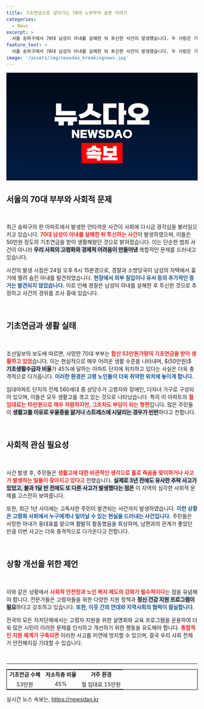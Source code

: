 ```yaml
---
title: 기초연금으로 살아가는 70대 노부부의 슬픈 이야기
categories:
  - News
excerpt: >
  서울 송파구에서 70대 남성이 아내를 살해한 뒤 투신한 사건이 발생했습니다. 두 사람은 기초연금을 받아 생계를 이어오던 중, 생활고로 인한 비극이 아닌가 우려됩니다. 아파트 주민들은 이러한 고독사 및 사고가 잦아들지 않는 현실을 안타까워하고 있습니다.
feature_text: >
  서울 송파구에서 70대 남성이 아내를 살해한 뒤 투신한 사건이 발생했습니다. 두 사람은 기초연금을 받아 생계를 이어오던 중, 생활고로 인한 비극이 아닌가 우려됩니다. 아파트 주민들은 이러한 고독사 및 사고가 잦아들지 않는 현실을 안타까워하고 있습니다.
image: '/assets/img/newsdao_breakingnews.jpg'
---
```


<p><img src="/assets/img/newsdao_breakingnews.jpg" alt="koreaapp 속보" /></p>

<h2 data-ke-size="size26">서울의 70대 부부와 사회적 문제</h2>

<p data-ke-size="size16">&nbsp;</p>

<p data-ke-size="size16">최근 송파구의 한 아파트에서 발생한 안타까운 사건이 사회에 다시금 경각심을 불러일으키고 있습니다. <b><span style="color: #ee2323;">70대 남성이 아내를 살해한 뒤 투신하는 사건</span></b>이 발생하였으며, 이들은 50만원 정도의 기초연금을 받아 생활해왔던 것으로 밝혀졌습니다. 이는 단순한 범죄 사건이 아니라 <b><span style="background-color: #21538527;">우리 사회의 고령화와 경제적 어려움이 만들어낸</span></b> 복합적인 문제를 드러내고 있습니다. </p>

<p data-ke-size="size16">사건의 발생 시점은 24일 오후 6시 15분경으로, 경찰과 소방당국이 남성의 자택에서 흉기에 찔려 숨진 아내를 발견하였습니다. <b><span style="color: #1a5490;">현장에서 외부 침입이나 유서 등의 추가적인 증거는 발견되지 않았습니다.</span></b> 이로 인해 경찰은 남성이 아내를 살해한 후 투신한 것으로 추정하고 사건의 경위를 조사 중에 있습니다. </p>

<p data-ke-size="size16">&nbsp;</p>

<h2 data-ke-size="size26">기초연금과 생활 실태</h2>

<p data-ke-size="size16">&nbsp;</p>

<p data-ke-size="size16">조선일보의 보도에 따르면, 사망한 70대 부부는 <b><span style="color: #ee2323;">합산 53만원가량의 기초연금을 받아 생활하고 있었</span></b>습니다. 이는 현실적으로 매우 어려운 생활 수준을 나타내며, $(50만원)$ <b><span style="background-color: #21538527;">기초생활수급자 비율</span></b>가 45%에 달하는 아파트 단지에 위치하고 있다는 사실은 더욱 충격적으로 다가옵니다. <b><span style="color: #1a5490;">이러한 환경은 고령 노인들이 더욱 취약한 위치에 놓이게 합니다.</span></b> </p>

<p data-ke-size="size16">임대아파트 단지의 전체 560세대 중 상당수가 고령자와 장애인, 다자녀 가구로 구성되어 있으며, 이들은 모두 생활고를 겪고 있는 것으로 나타났습니다. 특히 이 아파트의 <b><span style="color: #ee2323;">월 임대료는 15만원으로 매우 저렴하지만, 그조차도 부담이 되는 형편</span></b>입니다. 많은 주민들이 <b><span style="background-color: #21538527;">생활고를 이유로 우울증을 앓거나 스트레스에 시달리는 경우가 빈번</span></b>하다고 전합니다. </p>

<p data-ke-size="size16">&nbsp;</p>

<h2 data-ke-size="size26">사회적 관심 필요성</h2>

<p data-ke-size="size16">&nbsp;</p>

<p data-ke-size="size16">사건 발생 후, 주민들은 <b><span style="color: #ee2323;">생활고에 대한 비관적인 생각으로 홀로 죽음을 맞이하거나 사고가 발생하는 일들이 잦아지고 있다고</span></b> 전했습니다. <b><span style="background-color: #21538527;">실제로 3년 전에도 유사한 추락 사고가 있었고, 불과 1달 반 전에도 또 다른 사고가 발생했다는 점은</span></b> 이 지역의 심각한 사회적 문제를 고스란히 보여줍니다. </p>

<p data-ke-size="size16">또한, 최근 1년 사이에는 고독사한 주민이 발견되는 사건까지 발생하였습니다. <b><span style="color: #1a5490;">이런 상황은 고령화 사회에서 누구에게나 일어날 수 있는 현실을 드러내는 사건입니다.</span></b> 주민들은 사망한 아내가 동대표를 맡으며 활발히 활동했음을 회상하며, 남편과의 관계가 좋았던 만큼 이번 사고는 더욱 충격적으로 다가온다고 전합니다. </p>

<p data-ke-size="size16">&nbsp;</p>

<h2 data-ke-size="size26">상황 개선을 위한 제언</h2>

<p data-ke-size="size16">&nbsp;</p>

<p data-ke-size="size16">이와 같은 상황에서 <b><span style="color: #ee2323;">사회적 안전망과 노인 복지 제도의 강화가 필수적이다</span></b>는 점을 유념해야 합니다. 전문가들은 고령자들을 위한 다양한 지원 정책과 <b><span style="background-color: #21538527;">정신 건강 지원 프로그램이 필요</span></b>하다고 강조하고 있습니다. <b><span style="color: #1a5490;">또한, 이웃 간의 연대와 지역사회의 협력이 절실합니다.</span></b> </p>

<p data-ke-size="size16">전국의 모든 자치단체에서는 고령자 지원을 위한 설명회와 교육 프로그램을 운용하여 더욱 많은 시민이 이러한 문제를 인식하고 개선하기 위한 행동을 유도해야 합니다. <b><span style="color: #ee2323;">종합적인 지원 체계가 구축되면</span></b> 이러한 사고를 미연에 방지할 수 있으며, 결국 우리 사회 전체가 안전해지길 기대할 수 있습니다. </p>

<p data-ke-size="size16">&nbsp;</p>

<hr />

<table style="border-collapse: collapse; border: 1px solid #000; width: 100%;">
<tr>
<td style="text-align: center; height: 17px;"><b>기초연금 수혜</b></td>
<td style="text-align: center; height: 17px;"><b>저소득층 비율</b></td>
<td style="text-align: center; height: 17px;"><b>거주 환경</b></td>
</tr>
<tr>
<td style="text-align: center; height: 17px;">53만원</td>
<td style="text-align: center; height: 17px;">45%</td>
<td style="text-align: center; height: 17px;">월 임대료 15만원</td>
</tr>
</table>

<p data-ke-size="size16"></p>
실시간 뉴스 속보는, <a href="https://newsdao.kr" rel="dofollow">https://newsdao.kr</a>


